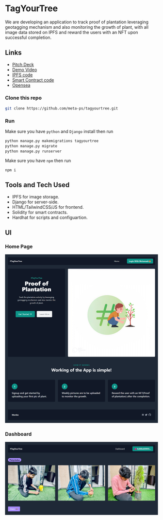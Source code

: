 # TagYourTree

We are developing an application to track proof of plantation leveraging geotagging mechanism and also monitoring the growth of plant, with all image data stored on IPFS and reward the users with an NFT upon successful completion.

## Links

- [Pitch Deck](https://www.canva.com/design/DAFGgsGPkY4/HM1Wu9QwMn78XoG5QfhZWg/watch?utm_content=DAFGgsGPkY4&utm_campaign=designshare&utm_medium=link&utm_source=publishsharelink)
- [Demo Video](https://www.loom.com/share/c1f77ad7ca89470ba16dccd37f07a9a3)
- [IPFS code](https://github.com/meta-ps/tagyourtree/blob/master/utility/nftstorage.py)
- [Smart Contract code](https://github.com/meta-ps/tagyourtree/blob/master/NFT.sol)
- [Opensea](https://testnets.opensea.io/assets/mumbai/0xbdd7d92a0d985b6b3cee4031549e6798711d8db4/1)

### Clone this repo

```bash
git clone https://github.com/meta-ps/tagyourtree.git
```

### Run

Make sure you have `python` and `Django` install then run

```python
python manage.py makemigrations tagyourtree
python manage.py migrate
python manage.py runserver
```

Make sure you have `npm` then run

```Hardhat
npm i
```

## Tools and Tech Used

- IPFS for image storage.
- Django for server-side.
- HTML/TailwindCSS/JS for frontend.
- Solidity for smart contracts.
- Hardhat for scripts and configuartion.


## UI

### Home Page

![home](assets/home.png)


### Dashboard

![dashboard](assets/dashboard.png)



